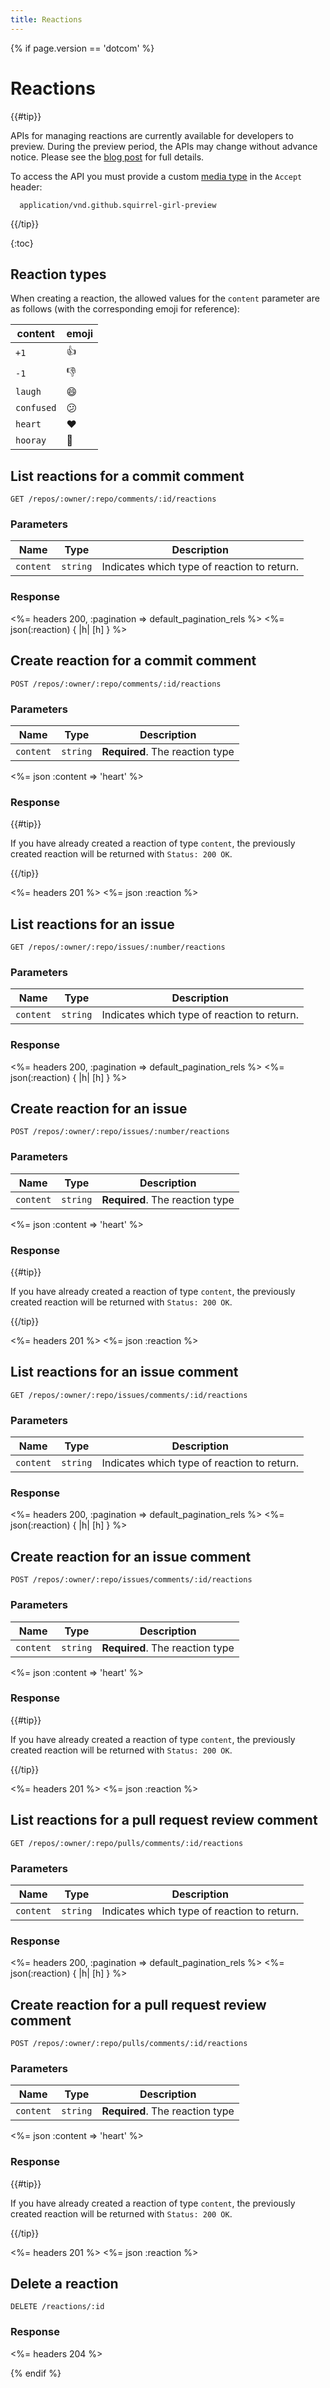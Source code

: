 ```yaml
---
title: Reactions
---
```


{% if page.version == 'dotcom' %}

# Reactions

{{#tip}}

  <a name="preview-period"></a>

  APIs for managing reactions are currently available for developers to preview.
  During the preview period, the APIs may change without advance notice.
  Please see the [blog post](/changes/2016-05-12-reactions-api-preview) for full details.

  To access the API you must provide a custom [media type](/v3/media) in the `Accept` header:

      application/vnd.github.squirrel-girl-preview

{{/tip}}

{:toc}


## Reaction types
  
  When creating a reaction, the allowed values for the `content` parameter are as follows (with the corresponding emoji for reference):

content | emoji 
-----|------
`+1` | :+1:
`-1` | :-1:
`laugh` | :smile:
`confused` | :confused:
`heart` | :heart:
`hooray` | :tada:


## List reactions for a commit comment

    GET /repos/:owner/:repo/comments/:id/reactions

### Parameters

Name | Type | Description
-----|------|--------------
`content`|`string` | Indicates which type of reaction to return.

### Response

<%= headers 200, :pagination => default_pagination_rels %>
<%= json(:reaction) { |h| [h] } %>


## Create reaction for a commit comment

    POST /repos/:owner/:repo/comments/:id/reactions

### Parameters

Name | Type | Description
-----|------|--------------
`content`|`string` | **Required**. The reaction type

<%= json :content => 'heart' %>

### Response

{{#tip}}

  If you have already created a reaction of type `content`, the previously created reaction will be returned with `Status: 200 OK`.

{{/tip}}

<%= headers 201 %>
<%= json :reaction %>


## List reactions for an issue

    GET /repos/:owner/:repo/issues/:number/reactions

### Parameters

Name | Type | Description
-----|------|--------------
`content`|`string` | Indicates which type of reaction to return.

### Response

<%= headers 200, :pagination => default_pagination_rels %>
<%= json(:reaction) { |h| [h] } %>


## Create reaction for an issue

    POST /repos/:owner/:repo/issues/:number/reactions

### Parameters

Name | Type | Description
-----|------|--------------
`content`|`string` | **Required**. The reaction type

<%= json :content => 'heart' %>

### Response

{{#tip}}

  If you have already created a reaction of type `content`, the previously created reaction will be returned with `Status: 200 OK`.

{{/tip}}

<%= headers 201 %>
<%= json :reaction %>


## List reactions for an issue comment

    GET /repos/:owner/:repo/issues/comments/:id/reactions

### Parameters

Name | Type | Description
-----|------|--------------
`content`|`string` | Indicates which type of reaction to return.

### Response

<%= headers 200, :pagination => default_pagination_rels %>
<%= json(:reaction) { |h| [h] } %>


## Create reaction for an issue comment

    POST /repos/:owner/:repo/issues/comments/:id/reactions

### Parameters

Name | Type | Description
-----|------|--------------
`content`|`string` | **Required**. The reaction type

<%= json :content => 'heart' %>

### Response

{{#tip}}

  If you have already created a reaction of type `content`, the previously created reaction will be returned with `Status: 200 OK`.

{{/tip}}

<%= headers 201 %>
<%= json :reaction %>


## List reactions for a pull request review comment

    GET /repos/:owner/:repo/pulls/comments/:id/reactions

### Parameters

Name | Type | Description
-----|------|--------------
`content`|`string` | Indicates which type of reaction to return.

### Response

<%= headers 200, :pagination => default_pagination_rels %>
<%= json(:reaction) { |h| [h] } %>


## Create reaction for a pull request review comment

    POST /repos/:owner/:repo/pulls/comments/:id/reactions

### Parameters

Name | Type | Description
-----|------|--------------
`content`|`string` | **Required**. The reaction type

<%= json :content => 'heart' %>

### Response

{{#tip}}

  If you have already created a reaction of type `content`, the previously created reaction will be returned with `Status: 200 OK`.

{{/tip}}

<%= headers 201 %>
<%= json :reaction %>


## Delete a reaction

    DELETE /reactions/:id

### Response

<%= headers 204 %>

{% endif %}
